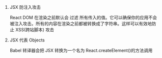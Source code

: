 1.  JSX 防注入攻击

    React DOM 在渲染之前默认会 过滤 所有传入的值。它可以确保你的应用不会被注入攻击。所有的内容在渲染之前都被转换成了字符串。这样可以有效地防止 XSS(跨站脚本) 攻击

2.  JSX 代表 Objects

    Babel 转译器会把 JSX 转换为一个名为 React.createElement()的方法调用

